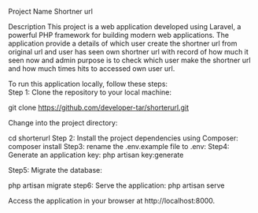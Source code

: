 Project Name
Shortner url

Description
This project is a web application developed using Laravel, a powerful PHP framework for building modern web applications. The application provide a details of which user create the shortner url from original url and user has seen own shortner url with record of how much it seen now and admin purpose is to check which user make the shortner url and how much times hits to accessed own user url.



To run this application locally, follow these steps:                                                                                                                       
Step 1:
Clone the repository to your local machine:                                                                                                                         


git clone https://github.com/developer-tar/shorterurl.git


Change into the project directory:


cd shorterurl
Step 2:
Install the project dependencies using Composer: 
composer install
Step3:
rename the  .env.example file  to .env:
Step4:
Generate an application key:
php artisan key:generate



Step5:
Migrate the database:


php artisan migrate
step6:
Serve the application:
php artisan serve

Access the application in your browser at http://localhost:8000.

